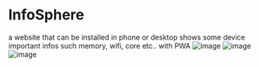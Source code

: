 # InfoSphere
a website that can be installed in phone or desktop shows some device important infos such memory, wifi, core etc.. with PWA
![image](https://github.com/user-attachments/assets/0053855a-4292-40b8-850a-1f3ab486b92a)
![image](https://github.com/user-attachments/assets/7468327d-1e7e-4829-a79e-cbaef1a7dc45)
![image](https://github.com/user-attachments/assets/bb60c5c1-9201-4722-9e9c-54714e78bf76)

